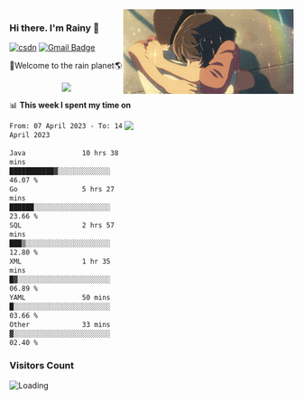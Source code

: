 <img  align='right' height="150" src="https://github.com/LikeRainDay/LikeRainDay/blob/master/pic/img_rain_1.gif?raw=true">



### Hi there. I'm Rainy :lemon:

[![csdn](https://img.shields.io/badge/-csdn-c14438?style=flat-square&logo=c&logoColor=white)](https://blog.csdn.net/qq_15807167)
[![Gmail Badge](https://img.shields.io/badge/-gmail-c14438?style=flat-square&logo=Gmail&logoColor=white&link=mailto:houshuai0816@gmail.com)](mailto:houshuai0816@gmail.com)

🚀Welcome to the rain planet🌎

<center>
<img align='center'  src="https://source.unsplash.com/random/1200x600">
</center>

📊 **This week I spent my time on**

<img align='right'   width="300" src="https://github-readme-stats.vercel.app/api?username=LikeRainDay&show_icons=true&title_color=fff&icon_color=79ff97&text_color=9f9f9f&bg_color=151515&count_private=true">

<!--START_SECTION:waka-->

```text
From: 07 April 2023 - To: 14 April 2023

Java              10 hrs 38 mins  ███████████▓░░░░░░░░░░░░░   46.07 %
Go                5 hrs 27 mins   ██████░░░░░░░░░░░░░░░░░░░   23.66 %
SQL               2 hrs 57 mins   ███▒░░░░░░░░░░░░░░░░░░░░░   12.80 %
XML               1 hr 35 mins    █▓░░░░░░░░░░░░░░░░░░░░░░░   06.89 %
YAML              50 mins         █░░░░░░░░░░░░░░░░░░░░░░░░   03.66 %
Other             33 mins         ▓░░░░░░░░░░░░░░░░░░░░░░░░   02.40 %
```

<!--END_SECTION:waka-->

### Visitors Count
<img align="left" src = "https://profile-counter.glitch.me/LikeRainDay/count.svg" alt ="Loading">
